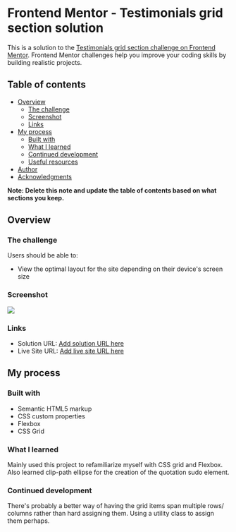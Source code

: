 # Frontend Mentor - Testimonials grid section solution

This is a solution to the [Testimonials grid section challenge on Frontend Mentor](https://www.frontendmentor.io/challenges/testimonials-grid-section-Nnw6J7Un7). Frontend Mentor challenges help you improve your coding skills by building realistic projects. 

## Table of contents

- [Overview](#overview)
  - [The challenge](#the-challenge)
  - [Screenshot](#screenshot)
  - [Links](#links)
- [My process](#my-process)
  - [Built with](#built-with)
  - [What I learned](#what-i-learned)
  - [Continued development](#continued-development)
  - [Useful resources](#useful-resources)
- [Author](#author)
- [Acknowledgments](#acknowledgments)

**Note: Delete this note and update the table of contents based on what sections you keep.**

## Overview

### The challenge

Users should be able to:

- View the optimal layout for the site depending on their device's screen size

### Screenshot

![](.images/screenshot.png)


### Links

- Solution URL: [Add solution URL here](https://nick89mck.github.io/Testimonial-grid-section/)
- Live Site URL: [Add live site URL here](https://nick89mck.github.io/Testimonial-grid-section/)

## My process

### Built with

- Semantic HTML5 markup
- CSS custom properties
- Flexbox
- CSS Grid


### What I learned

Mainly used this project to refamiliarize myself with CSS grid and Flexbox. Also learned clip-path ellipse for the creation of the quotation sudo element.

### Continued development

There's probably a better way of having the grid items span multiple rows/ columns rather than hard assigning them. Using a utility class to assign them perhaps.


